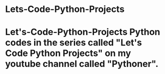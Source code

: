 # Lets-Code-Python-Projects

# Let's-Code-Python-Projects Python codes in the series called "Let's Code Python Projects" on my youtube channel called "Pythoner".
